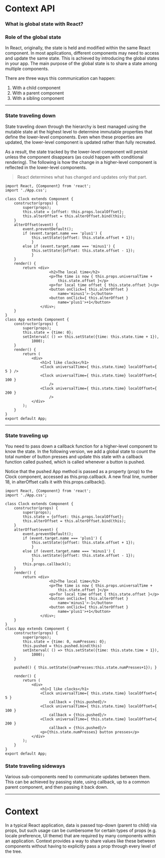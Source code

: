 # __Context API__

### __What is global state with React?__

### Role of the global state

In React, originally, the state is held and modified within the same React component. In most applications, different components may need to access and update the same state. This is achieved by introducing the global states in your app. The main purpose of the global state is to share a state among multiple components.

There are three ways this communication can happen:

1. With a child component
2. With a parent component
3. With a sibling component

---

### State traveling down
State traveling down through the hierarchy is best managed using the mutable state at the highest level to determine immutable properties that define the lower-level components. Even when these properties are updated, the lower-level component is updated rather than fully recreated.

As a result, the state tracked by the lower-level component will persist unless the component disappears (as could happen with conditional rendering). The following is how the change in a higher-level component is reflected in the lower-level components.

> React determines what has changed and updates only that part.

    import React, {Component} from 'react'; 
    import './App.css';

    class Clock extends Component { 
        constructor(props) {
            super(props);
            this.state = {offset: this.props.localOffset}; 
            this.alterOffset = this.alterOffset.bind(this);
        }
        alterOffset(event) { 
            event.preventDefault();
            if (event.target.name === 'plus1') {
                this.setState({offset: this.state.offset + 1}); 
                } 
            else if (event.target.name === 'minus1') {
                this.setState({offset: this.state.offset - 1}); 
                }
        }
        render() { 
            return <div>
                        <h2>The local time</h2>
                        <p>The time is now { this.props.universalTime +
                            this.state.offset }</p>
                        <p>for local time offset { this.state.offset }</p> 
                        <button onClick={ this.alterOffset }
                            name='minus1'>-1</button> 
                        <button onClick={ this.alterOffset }
                            name='plus1'>+1</button> 
                    </div>;
        }
    }
    class App extends Component { 
        constructor(props) {
            super(props);
            this.state = {time: 0};
            setInterval( () => this.setState({time: this.state.time + 1}),
                1000); 
        }
        render() { 
            return (
                <div>
                    <h1>I like clocks</h1>
                    <Clock universalTime={ this.state.time} localOffset={ 5 } /> 
                    <Clock universalTime={ this.state.time} localOffset={ 100 }
                        />
                    <Clock universalTime={ this.state.time} localOffset={ 200 }
                        /> 
                </div>
            );
        }
    }
    export default App;

---

### State traveling up

You need to pass down a callback function for a higher-level component to know the state. In the following version, we add a global state to count the total number of button presses and update this state with a callback function called pushed, which is called whenever a button is pushed.

Notice that the pushed App method is passed as a property (prop) to the Clock component, accessed as this.prop.callback. A new final line, number 18, in alterOffset calls it with this.props.callback().


    import React, {Component} from 'react'; 
    import './App.css';

    class Clock extends Component { 
        constructor(props) {
            super(props);
            this.state = {offset: this.props.localOffset}; 
            this.alterOffset = this.alterOffset.bind(this);
        }
        alterOffset(event) { 
            event.preventDefault();
            if (event.target.name === 'plus1') {
                this.setState({offset: this.state.offset + 1}); 
                } 
            else if (event.target.name === 'minus1') {
                this.setState({offset: this.state.offset - 1}); 
                }
            this.props.callback();
        }
        render() { 
            return <div>
                        <h2>The local time</h2>
                        <p>The time is now { this.props.universalTime +
                            this.state.offset }</p>
                        <p>for local time offset { this.state.offset }</p> 
                        <button onClick={ this.alterOffset }
                            name='minus1'>-1</button> 
                        <button onClick={ this.alterOffset }
                            name='plus1'>+1</button> 
                    </div>;
        }
    }
    class App extends Component { 
        constructor(props) {
            super(props);
            this.state = {time: 0, numPresses: 0};
            this.pushed = this.pushed.bind(this)
            setInterval( () => this.setState({time: this.state.time + 1}),
                1000); 
        }

        pushed() { this.setState({numPresses:this.state.numPresses+1}); }

        render() { 
            return (
                <div>
                    <h1>I like clocks</h1>
                    <Clock universalTime={ this.state.time} localOffset={ 5 } 
                        callback = {this.pushed}/> 
                    <Clock universalTime={ this.state.time} localOffset={ 100 }
                        callback = {this.pushed}/>
                    <Clock universalTime={ this.state.time} localOffset={ 200 }
                        callback = {this.pushed}/>
                    <p>{this.state.numPresses} button presses</p> 
                </div>
            );
        }
    }
    export default App;


### State traveling sideways
Various sub-components need to communicate updates between them. This can be achieved by passing state, using callback, up to a common parent component, and then passing it back down.

---

# Context
In a typical React application, data is passed top-down (parent to child) via props, but such usage can be cumbersome for certain types of props (e.g. locale preference, UI theme) that are required by many components within an application. Context provides a way to share values like these between components without having to explicitly pass a prop through every level of the tree.